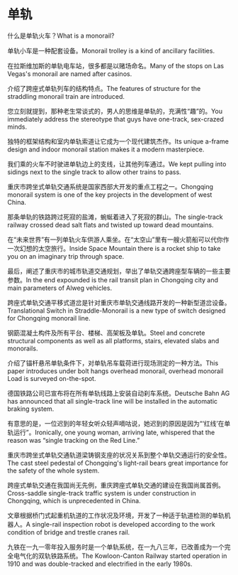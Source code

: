 # 单轨

<p><span class="chinese">什么是单轨火车？</span><span class="english">What is a monorail?</span></p>

<p><span class="chinese">单轨小车是一种配套设备。</span><span class="english">Monorail trolley is a kind of ancillary facilities.</span></p>

<p><span class="chinese">在拉斯维加斯的单轨电车站，很多都是以赌场命名。</span><span class="english">Many of the stops on Las Vegas's monorail are named after casinos.</span></p>

<p><span class="chinese">介绍了跨座式单轨列车的结构特点。</span><span class="english">The features of structure for the straddling monorail train are introduced.</span></p>

<p><span class="chinese">您立刻就提到，那种老生常谈式的，男人的思维是单轨的，充满性“趣”的。</span><span class="english">You immediately address the stereotype that guys have one-track, sex-crazed minds.</span></p>

<p><span class="chinese">独特的框架结构和室内单轨索道让它成为一个现代建筑杰作。</span><span class="english">Its unique a-frame design and indoor monorail station makes it a modern masterpiece.</span></p>

<p><span class="chinese">我们乘的火车不时驶进单轨边上的支线，让其他列车通过。</span><span class="english">We kept pulling into sidings next to the single track to allow other trains to pass.</span></p>

<p><span class="chinese">重庆市跨坐式单轨交通系统是国家西部大开发的重点工程之一。</span><span class="english">Chongqing monorail system is one of the key projects in the development of west China.</span></p>

<p><span class="chinese">那条单轨的铁路跨过死寂的盐滩，蜿蜒着进入了死寂的群山。</span><span class="english">The single-track railway crossed dead salt flats and twisted up toward dead mountains.</span></p>

<p><span class="chinese">在“未来世界”有一列单轨火车供游人乘坐。在“太空山”里有一艘火箭船可以代你作一次幻想的太空旅行。</span><span class="english">Inside Space Mountain there is a rocket ship to take you on an imaginary trip through space.</span></p>

<p><span class="chinese">最后，阐述了重庆市的城市轨道交通规划，举出了单轨交通跨座型车辆的一些主要参数。</span><span class="english">In the end expounded is the rail transit plan in Chongqing city and main parameters of Alweg vehicles.</span></p>

<p><span class="chinese">跨座式单轨交通平移式道岔是针对重庆市单轨交通线路开发的一种新型道岔设备。</span><span class="english">Translational Switch in Straddle-Monorail is a new type of switch designed for Chongqing monorail line.</span></p>

<p><span class="chinese">钢筯混凝土构件及所有平台、楼梯、高架板及单轨。</span><span class="english">Steel and concrete structural components as well as all platforms, stairs, elevated slabs and monorails.</span></p>

<p><span class="chinese">介绍了锚杆悬吊单轨条件下，对单轨吊车载荷进行现场测定的一种方法。</span><span class="english">This paper introduces under bolt hangs overhead monorail, overhead monorail Load is surveyed on-the-spot.</span></p>

<p><span class="chinese">德国铁路公司已宣布将在所有单轨线路上安装自动刹车系统。</span><span class="english">Deutsche Bahn AG has announced that all single-track line will be installed in the automatic braking system.</span></p>

<p><span class="chinese">有意思的是，一位迟到的年轻女听众轻声嘀咕说，她迟到的原因是因为“‘红线’在单轨运行”。</span><span class="english">Ironically, one young woman, arriving late, whispered that the reason was “single tracking on the Red Line.”</span></p>

<p><span class="chinese">重庆市跨坐式单轨交通轨道梁铸钢支座的状况关系到整个单轨交通运行的安全性。</span><span class="english">The cast steel pedestal of Chongqing's light-rail bears great importance for the safety of the whole system.</span></p>

<p><span class="chinese">跨座式单轨交通在我国尚无先例，重庆跨座式单轨交通的建设在我国尚属首例。</span><span class="english">Cross-saddle single-track traffic system is under construction in Chongqing, which is unprecedented in China.</span></p>

<p><span class="chinese">文章根据桥门式起重机轨道的工作状况及环境，开发了一种适于轨道检测的单轨机器人。</span><span class="english">A single-rail inspection robot is developed according to the work condition of bridge and trestle cranes rail.</span></p>

<p><span class="chinese">九铁在一九一零年投入服务时是一个单轨系统，在一九八三年，已改善成为一个完全电气化的双轨铁路系统。</span><span class="english">The Kowloon-Canton Railway started operation in 1910 and was double-tracked and electrified in the early 1980s.</span></p>

